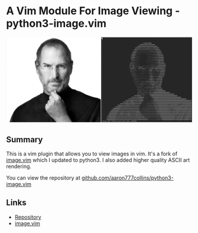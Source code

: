 # A Vim Module For Image Viewing - python3-image.vim

![A Picture Rendered As ASCII](images/image.vim.jpg)

## Summary
This is a vim plugin that allows you to view images in vim. It's a fork of [image.vim](https://github.com/ashisha/image.vim) which I updated to python3. I also added higher quality ASCII art rendering.

You can view the repository at [github.com/aaron777collins/python3-image.vim](https://github.com/aaron777collins/python3-image.vim)

## Links
- [Repository](https://github.com/aaron777collins/python3-image.vim)
- [image.vim](https://github.com/ashisha/image.vim)
